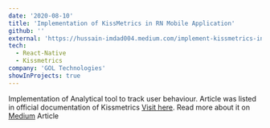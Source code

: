 ```yaml
---
date: '2020-08-10'
title: 'Implementation of KissMetrics in RN Mobile Application'
github: ''
external: 'https://hussain-imdad004.medium.com/implement-kissmetrics-in-react-native-application-49fdd8f82f17'
tech:
  - React-Native
  - Kissmetrics
company: 'GOL Technologies'
showInProjects: true
---
```


Implementation of Analytical tool to track user behaviour. Article was listed in official documentation of Kissmetrics [Visit here](shorturl.at/frMNS). Read more about it on [Medium](https://hussain-imdad004.medium.com/implement-kissmetrics-in-react-native-application-49fdd8f82f17) Article
